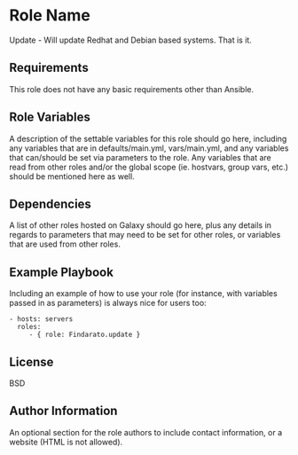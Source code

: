 Role Name
=========

Update - Will update Redhat and Debian based systems. That is it.

Requirements
------------

This role does not have any basic requirements other than Ansible.

Role Variables
--------------

A description of the settable variables for this role should go here, including any variables that are in defaults/main.yml, vars/main.yml, and any variables that can/should be set via parameters to the role. Any variables that are read from other roles and/or the global scope (ie. hostvars, group vars, etc.) should be mentioned here as well.

Dependencies
------------

A list of other roles hosted on Galaxy should go here, plus any details in regards to parameters that may need to be set for other roles, or variables that are used from other roles.

Example Playbook
----------------

Including an example of how to use your role (for instance, with variables passed in as parameters) is always nice for users too:

    - hosts: servers
      roles:
         - { role: Findarato.update }

License
-------

BSD

Author Information
------------------

An optional section for the role authors to include contact information, or a website (HTML is not allowed).

